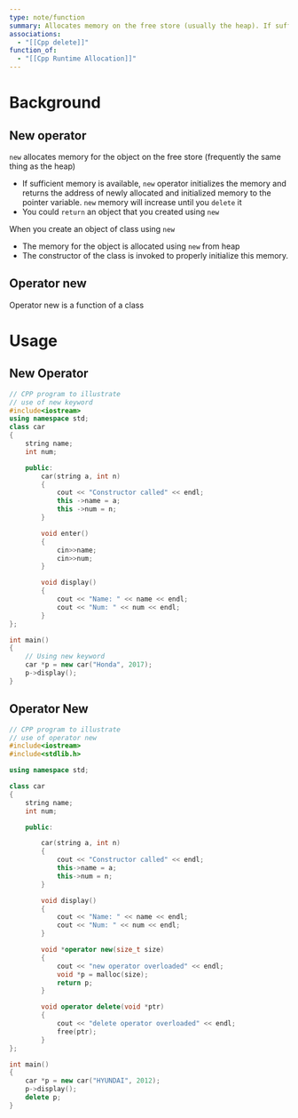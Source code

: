 ```yaml
---
type: note/function
summary: Allocates memory on the free store (usually the heap). If sufficient memory is available it will return the newly allocated + initialized memory to the pointer variable. Increases dynamic runtime until it's companion function `delete` is called.
associations:
  - "[[Cpp delete]]"
function_of:
  - "[[Cpp Runtime Allocation]]"
---
```

# Background
## New operator
`new` allocates memory for the object on the free store (frequently the same thing as the heap)
- If sufficient memory is available, `new` operator initializes the memory and returns the address of newly allocated and initialized memory to the pointer variable. 
`new` memory will increase until you `delete` it
- You could `return` an object that you created using `new`

When you create an object of class using `new`
- The memory for the object is allocated using `new` from heap
- The constructor of the class is invoked to properly initialize this memory.

## Operator new
Operator new is a function of a class

# Usage
## New Operator
```cpp
// CPP program to illustrate 
// use of new keyword 
#include<iostream> 
using namespace std; 
class car 
{ 
	string name; 
	int num; 

	public: 
		car(string a, int n) 
		{ 
			cout << "Constructor called" << endl; 
			this ->name = a; 
			this ->num = n; 
		} 

		void enter() 
		{ 
			cin>>name; 
			cin>>num; 
		} 

		void display() 
		{ 
			cout << "Name: " << name << endl; 
			cout << "Num: " << num << endl; 
		} 
}; 

int main() 
{ 
	// Using new keyword 
	car *p = new car("Honda", 2017); 
	p->display(); 
} 

```

## Operator New
```cpp
// CPP program to illustrate 
// use of operator new 
#include<iostream> 
#include<stdlib.h> 

using namespace std; 

class car 
{ 
	string name; 
	int num; 

	public: 

		car(string a, int n) 
		{ 
			cout << "Constructor called" << endl; 
			this->name = a; 
			this->num = n; 
		} 

		void display() 
		{ 
			cout << "Name: " << name << endl; 
			cout << "Num: " << num << endl; 
		} 

		void *operator new(size_t size) 
		{ 
			cout << "new operator overloaded" << endl; 
			void *p = malloc(size); 
			return p; 
		} 

		void operator delete(void *ptr) 
		{ 
			cout << "delete operator overloaded" << endl; 
			free(ptr); 
		} 
}; 

int main() 
{ 
	car *p = new car("HYUNDAI", 2012); 
	p->display(); 
	delete p; 
} 
 ```
